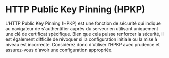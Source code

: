 # HTTP Public Key Pinning (HPKP)

L'HTTP Public Key Pinning (HPKP) est une fonction de sécurité qui indique au navigateur de s'authentifier auprès du serveur en utilisant uniquement une clé de certificat spécifique. Bien que cela puisse renforcer la sécurité, il est également difficile de révoquer si la configuration initiale ou la mise à niveau est incorrecte. Considérez donc d'utiliser l'HPKP avec prudence et assurez-vous d'avoir une configuration appropriée.

